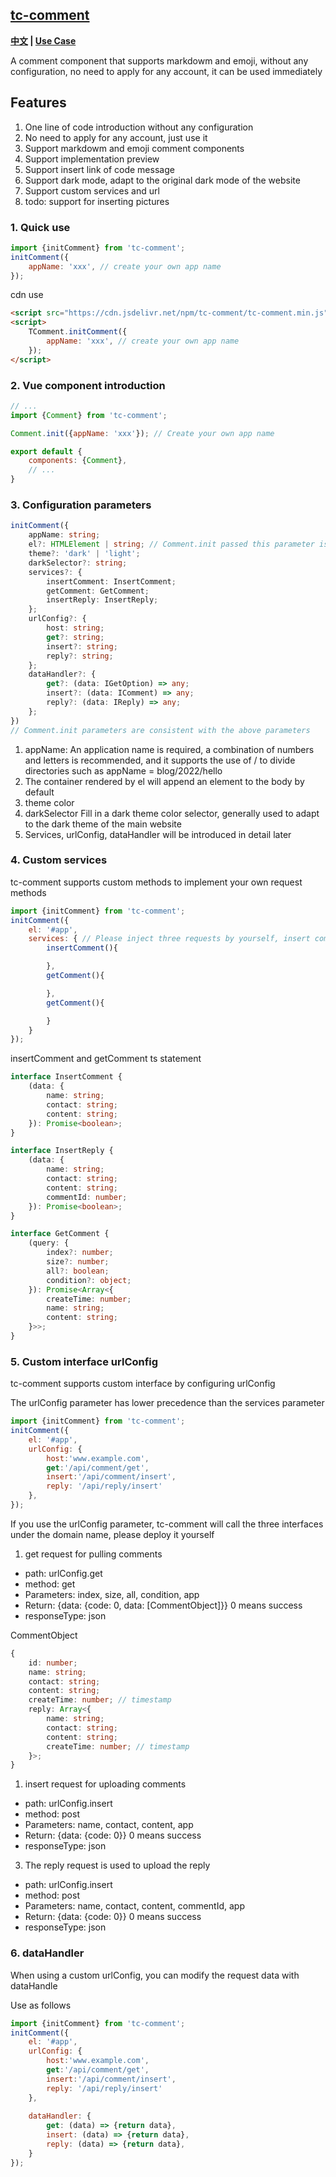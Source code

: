 ## [tc-comment](https://github.com/theajack/tc-comment)

**[中文](https://github.com/theajack/comment/blob/master/README.cn.md) | [Use Case](https://theajack.github.io/message-board/?app=tc_comment/common)**

A comment component that supports markdowm and emoji, without any configuration, no need to apply for any account, it can be used immediately

## Features

1. One line of code introduction without any configuration
2. No need to apply for any account, just use it
3. Support markdowm and emoji comment components
4. Support implementation preview
5. Support insert link of code message
6. Support dark mode, adapt to the original dark mode of the website
7. Support custom services and url
8. todo: support for inserting pictures

### 1. Quick use

```js
import {initComment} from 'tc-comment';
initComment({
    appName: 'xxx', // create your own app name
});
```

cdn use

```html
<script src="https://cdn.jsdelivr.net/npm/tc-comment/tc-comment.min.js"></script>
<script>
    TComment.initComment({
        appName: 'xxx', // create your own app name
    });
</script>
```

### 2. Vue component introduction

```js
// ...
import {Comment} from 'tc-comment';

Comment.init({appName: 'xxx'}); // Create your own app name

export default {
    components: {Comment},
    // ...
}
```

### 3. Configuration parameters

```ts
initComment({
    appName: string;
    el?: HTMLElement | string; // Comment.init passed this parameter is invalid
    theme?: 'dark' | 'light';
    darkSelector?: string;
    services?: {
        insertComment: InsertComment;
        getComment: GetComment;
        insertReply: InsertReply;
    };
    urlConfig?: {
        host: string;
        get?: string;
        insert?: string;
        reply?: string;
    };
    dataHandler?: {
        get?: (data: IGetOption) => any;
        insert?: (data: IComment) => any;
        reply?: (data: IReply) => any;
    };
})
// Comment.init parameters are consistent with the above parameters
```

1. appName: An application name is required, a combination of numbers and letters is recommended, and it supports the use of / to divide directories such as appName = blog/2022/hello
2. The container rendered by el will append an element to the body by default
3. theme color
4. darkSelector Fill in a dark theme color selector, generally used to adapt to the dark theme of the main website
5. Services, urlConfig, dataHandler will be introduced in detail later

### 4. Custom services

tc-comment supports custom methods to implement your own request methods

```js
import {initComment} from 'tc-comment';
initComment({
    el: '#app',
    services: { // Please inject three requests by yourself, insert comment, insert reply and get comment
        insertComment(){

        },
        getComment(){

        },
        getComment(){

        }
    }
});
```

insertComment and getComment ts statement

```ts
interface InsertComment {
    (data: {
        name: string;
        contact: string;
        content: string;
    }): Promise<boolean>;
}

interface InsertReply {
    (data: {
        name: string;
        contact: string;
        content: string;
        commentId: number;
    }): Promise<boolean>;
}

interface GetComment {
    (query: {
        index?: number;
        size?: number;
        all?: boolean;
        condition?: object;
    }): Promise<Array<{
        createTime: number;
        name: string;
        content: string;
    }>>;
}
```

### 5. Custom interface urlConfig

tc-comment supports custom interface by configuring urlConfig

The urlConfig parameter has lower precedence than the services parameter

```js
import {initComment} from 'tc-comment';
initComment({
    el: '#app',
    urlConfig: {
        host:'www.example.com',
        get:'/api/comment/get',
        insert:'/api/comment/insert',
        reply: '/api/reply/insert'
    },
});
```

If you use the urlConfig parameter, tc-comment will call the three interfaces under the domain name, please deploy it yourself

1. get request for pulling comments

- path: urlConfig.get
- method: get
- Parameters: index, size, all, condition, app
- Return: {data: {code: 0, data: [CommentObject]}} 0 means success
- responseType: json

CommentObject

```ts
{
    id: number;
    name: string;
    contact: string;
    content: string;
    createTime: number; // timestamp
    reply: Array<{
        name: string;
        contact: string;
        content: string;
        createTime: number; // timestamp
    }>;
}
```

1. insert request for uploading comments

- path: urlConfig.insert
- method: post
- Parameters: name, contact, content, app
- Return: {data: {code: 0}} 0 means success
- responseType: json

3. The reply request is used to upload the reply

- path: urlConfig.insert
- method: post
- Parameters: name, contact, content, commentId, app
- Return: {data: {code: 0}} 0 means success
- responseType: json

### 6. dataHandler

When using a custom urlConfig, you can modify the request data with dataHandle

Use as follows

```js
import {initComment} from 'tc-comment';
initComment({
    el: '#app',
    urlConfig: {
        host:'www.example.com',
        get:'/api/comment/get',
        insert:'/api/comment/insert',
        reply: '/api/reply/insert'
    },
    
    dataHandler: {
        get: (data) => {return data},
        insert: (data) => {return data},
        reply: (data) => {return data},
    }
});
```